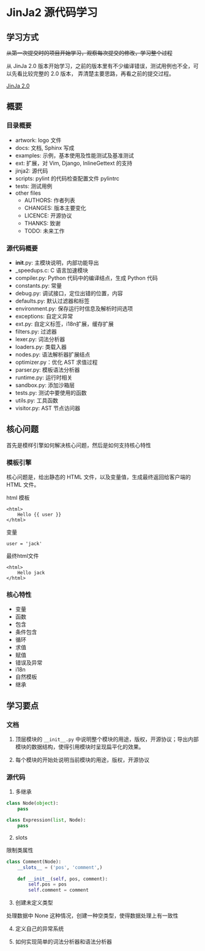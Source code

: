 # JinJa2 源代码学习

## 学习方式
~~从第一次提交时的项目开始学习，观察每次提交的修改，学习整个过程~~

从 JinJa 2.0 版本开始学习，之前的版本里有不少编译错误，测试用例也不全，可以先看比较完整的 2.0 版本，
弄清楚主要思路，再看之前的提交过程。

[JinJa 2.0](https://github.com/mitsuhiko/jinja2/releases/tag/2.0)

## 概要
### 目录概要

* artwork: logo 文件
* docs: 文档, Sphinx 写成
* examples: 示例，基本使用及性能测试及基准测试
* ext: 扩展，对 Vim, Django, InlineGettext 的支持
* jinja2: 源代码
* scripts: pylint 的代码检查配置文件 pylintrc
* tests: 测试用例
* other files
	- AUTHORS: 作者列表
	- CHANGES: 版本主要变化
	- LICENCE: 开源协议
	- THANKS: 致谢
	- TODO: 未来工作

### 源代码概要

* __init__.py: 主模块说明，内部功能导出
* _speedups.c: C 语言加速模块
* compiler.py: Python 代码中的编译结点，生成 Python 代码
* constants.py: 常量
* debug.py: 调试接口，定位出错的位置，内容
* defaults.py: 默认过滤器和标签
* environment.py: 保存运行时信息及解析时间选项
* exceptions: 自定义异常
* ext.py: 自定义标签，i18n扩展，缓存扩展
* filters.py: 过滤器
* lexer.py: 词法分析器
* loaders.py: 类载入器
* nodes.py: 语法解析器扩展结点
* optimizer.py：优化 AST 求值过程
* parser.py: 模板语法分析器
* runtime.py: 运行时相关
* sandbox.py: 添加沙箱层
* tests.py: 测试中要使用的函数
* utils.py: 工具函数
* visitor.py: AST 节点访问器

## 核心问题
首先是模样引擎如何解决核心问题，然后是如何支持核心特性

### 模板引擎
核心问题是，给出静态的 HTML 文件，以及变量值，生成最终返回给客户端的 HTML 文件。

html 模板
```
<html>
    Hello {{ user }}
</html>
```

变量
```
user = 'jack'
```

最终html文件

```
<html>
    Hello jack
</html>
```

### 核心特性
* 变量
* 函数
* 包含
* 条件包含
* 循环
* 求值
* 赋值
* 错误及异常
* i18n
* 自然模板
* 继承


## 学习要点

### 文档

1. 顶层模块的 `__init__.py` 中说明整个模块的用途，版权，开源协议；导出内部模块的数据结构，使得引用模块时呈现扁平化的效果。

2. 每个模块的开始处说明当前模块的用途，版权，开源协议

### 源代码

1. 多继承

```python
class Node(object):
	pass

class Expression(list, Node):
	pass
```

2. slots

限制类属性

```python
class Comment(Node):
	__slots__ = ('pos', 'comment',)
    
    def __init__(self, pos, comment):
        self.pos = pos
        self.comment = comment
```

3. 创建未定义类型

处理数据中 None 这种情况，创建一种空类型，使得数据处理上有一致性

4. 定义自己的异常系统

5. 如何实现简单的词法分析器和语法分析器
